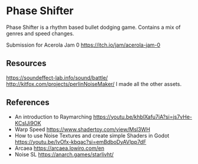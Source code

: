 # Phase Shifter
Phase Shifter is a rhythm based bullet dodging game.
Contains a mix of genres and speed changes.

Submission for Acerola Jam 0
https://itch.io/jam/acerola-jam-0

## Resources
https://soundeffect-lab.info/sound/battle/
http://kitfox.com/projects/perlinNoiseMaker/
I made all the other assets.

## References
- An introduction to Raymarching
https://youtu.be/khblXafu7iA?si=js7vHe-KCsIJi9OK
- Warp Speed
https://www.shadertoy.com/view/Msl3WH
- How to use Noise Textures and create simple Shaders in Godot
https://youtu.be/IvOfx-kbqac?si=emBdboDyAVIpp7dF
- Arcaea
https://arcaea.lowiro.com/en
- Noise SL
https://anarch.games/starlivht/
